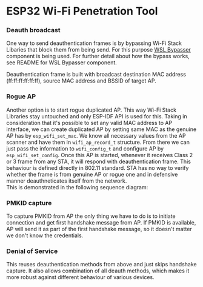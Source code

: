 # ESP32 Wi-Fi Penetration Tool
### Deauth broadcast
One way to send deauthentication frames is by bypassing Wi-Fi Stack Libaries that block them from being send. For this purpose [WSL Bypasser](../components/wsl_bypasser) component is being used. For further detail about how the bypass works, see README for WSL Bypasser component.

Deauthentication frame is built with broadcast destination MAC address (ff:ff:ff:ff:ff:ff), source MAC address and BSSID of target AP.

### Rogue AP
Another option is to start rogue duplicated AP. This way Wi-Fi Stack Libraries stay untouched and only ESP-IDF API is used for this. Taking in consideration that it's possible to set any valid MAC address to AP interface, we can create duplicated AP by setting same MAC as the genuine AP has by `esp_wifi_set_mac`. 
We know all necessary values from the AP scanner and have them in `wifi_ap_record_t` structure. From there we can just pass the information to `wifi_config_t` and configure AP by `esp_wifi_set_config`. Once this AP is started, whenever it receives Class 2 or 3 frame from any STA, it will respond with deauthentication frame. This behaviour is defined directly in 802.11 standard. STA has no way to verify whether the frame is from genuine AP or rogue one and in defensive manner deauthneticates itself from the network.  
This is demonstrated in the following sequence diagram: 

### PMKID capture
To capture PMKID from AP the only thing we have to do is to initiate connection and get first handshake message from AP. If PMKID is available, AP will send it as part of the first handshake message, so it doesn't matter we don't know the credentials.

### Denial of Service 
This reuses deauthentication methods from above and just skips handshake capture. It also allows combination of all deauth methods, which makes it more robust against different behaviour of various devices.
